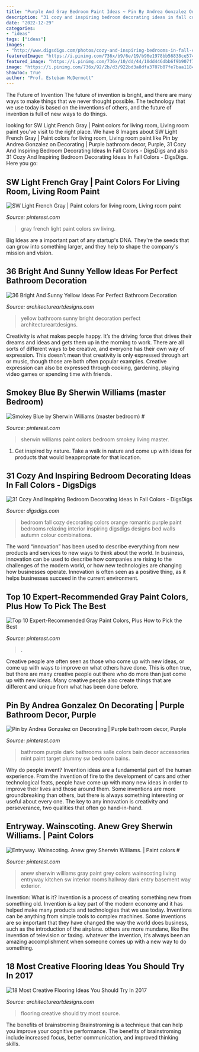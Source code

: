 ```yaml
---
title: "Purple And Gray Bedroom Paint Ideas ~ Pin By Andrea Gonzalez On Decorating"
description: "31 cozy and inspiring bedroom decorating ideas in fall colors"
date: "2022-12-29"
categories:
- "ideas"
tags: ["ideas"]
images:
- "http://www.digsdigs.com/photos/cozy-and-inspiring-bedrooms-in-fall-colors-33.jpg"
featuredImage: "https://i.pinimg.com/736x/b9/6e/19/b96e1978bb56838ce5743eb60f3a4464.jpg"
featured_image: "https://i.pinimg.com/736x/10/dd/44/10dd446dbb6f9b907f72c36b9c299b7f.jpg"
image: "https://i.pinimg.com/736x/92/2b/d3/922bd3a8dfa3707b07fe7baa1184e36d.jpg"
ShowToc: true
author: "Prof. Esteban McDermott"
---
```



The Future of Invention
The future of invention is bright, and there are many ways to make things that we never thought possible. The technology that we use today is based on the inventions of others, and the future of invention is full of new ways to do things.

	

		
looking for SW Light French Gray | Paint colors for living room, Living room paint you've visit to the right place. We have 8 Images about SW Light French Gray | Paint colors for living room, Living room paint like Pin by Andrea Gonzalez on Decorating | Purple bathroom decor, Purple, 31 Cozy And Inspiring Bedroom Decorating Ideas In Fall Colors - DigsDigs and also 31 Cozy And Inspiring Bedroom Decorating Ideas In Fall Colors - DigsDigs. Here you go:
		
    
## SW Light French Gray | Paint Colors For Living Room, Living Room Paint

<img loading=lazy src="https://i.pinimg.com/736x/07/33/1c/07331c4f8b3d7264a3c8542772d92552.jpg" onerror="this.onerror=null;this.src='https://tse2.mm.bing.net/th?id=OIP.m7PiOKGTdS7SnknPuiIT_AHaLH&amp;pid=15.1';" alt="SW Light French Gray | Paint colors for living room, Living room paint">

_Source: pinterest.com_

>gray french light paint colors sw living. 

	

Big Ideas are a important part of any startup's DNA. They're the seeds that can grow into something larger, and they help to shape the company's mission and vision.

    
## 36 Bright And Sunny Yellow Ideas For Perfect Bathroom Decoration

<img loading=lazy src="https://www.architectureartdesigns.com/wp-content/uploads/2013/04/ArchitectureArtDesigns-2610.jpg" onerror="this.onerror=null;this.src='https://tse3.mm.bing.net/th?id=OIP.5oXerYqcAjYKobJjRCqwygHaLI&amp;pid=15.1';" alt="36 Bright And Sunny Yellow Ideas For Perfect Bathroom Decoration">

_Source: architectureartdesigns.com_

>yellow bathroom sunny bright decoration perfect architectureartdesigns. 

	

Creativity is what makes people happy. It’s the driving force that drives their dreams and ideas and gets them up in the morning to work. There are all sorts of different ways to be creative, and everyone has their own way of expression. This doesn’t mean that creativity is only expressed through art or music, though those are both often popular examples. Creative expression can also be expressed through cooking, gardening, playing video games or spending time with friends.

    
## Smokey Blue By Sherwin Williams (master Bedroom) #

<img loading=lazy src="https://i.pinimg.com/736x/92/2b/d3/922bd3a8dfa3707b07fe7baa1184e36d.jpg" onerror="this.onerror=null;this.src='https://tse4.mm.bing.net/th?id=OIP.6ewV-bwl_mK3nsA8yBaDkQHaJ3&amp;pid=15.1';" alt="Smokey Blue by Sherwin Williams (master bedroom) #">

_Source: pinterest.com_

>sherwin williams paint colors bedroom smokey living master. 

	

1. Get inspired by nature. Take a walk in nature and come up with ideas for products that would beappropriate for that location.

    
## 31 Cozy And Inspiring Bedroom Decorating Ideas In Fall Colors - DigsDigs

<img loading=lazy src="http://www.digsdigs.com/photos/cozy-and-inspiring-bedrooms-in-fall-colors-33.jpg" onerror="this.onerror=null;this.src='https://tse1.mm.bing.net/th?id=OIP.OCyUfA0FBEsX5SuQjwk0MQHaE6&amp;pid=15.1';" alt="31 Cozy And Inspiring Bedroom Decorating Ideas In Fall Colors - DigsDigs">

_Source: digsdigs.com_

>bedroom fall cozy decorating colors orange romantic purple paint bedrooms relaxing interior inspiring digsdigs designs bed walls autumn colour combinations. 

	

The word “innovation” has been used to describe everything from new products and services to new ways to think about the world. In business, innovation can be used to describe how companies are rising to the challenges of the modern world, or how new technologies are changing how businesses operate. Innovation is often seen as a positive thing, as it helps businesses succeed in the current environment.

    
## Top 10 Expert-Recommended Gray Paint Colors, Plus How To Pick The Best

<img loading=lazy src="https://i.pinimg.com/736x/b9/6e/19/b96e1978bb56838ce5743eb60f3a4464.jpg" onerror="this.onerror=null;this.src='https://tse4.mm.bing.net/th?id=OIP.VPQjCne_EbeIAqOfILhd0AHaKd&amp;pid=15.1';" alt="Top 10 Expert-Recommended Gray Paint Colors, Plus How to Pick the Best">

_Source: pinterest.com_

>. 

	

Creative people are often seen as those who come up with new ideas, or come up with ways to improve on what others have done. This is often true, but there are many creative people out there who do more than just come up with new ideas. Many creative people also create things that are different and unique from what has been done before.

    
## Pin By Andrea Gonzalez On Decorating | Purple Bathroom Decor, Purple

<img loading=lazy src="https://i.pinimg.com/736x/d9/07/fc/d907fcf39530c3dd6df81c2e77cfc4a1--dark-purple-bathroom-purple-bathrooms.jpg" onerror="this.onerror=null;this.src='https://tse3.mm.bing.net/th?id=OIP.9iaDeckLftT42LtTFFu5fAHaJ3&amp;pid=15.1';" alt="Pin by Andrea Gonzalez on Decorating | Purple bathroom decor, Purple">

_Source: pinterest.com_

>bathroom purple dark bathrooms salle colors bain decor accessories mint paint target plummy sw bedroom bains. 

	

Why do people invent?
Invention ideas are a fundamental part of the human experience. From the invention of fire to the development of cars and other technological feats, people have come up with many new ideas in order to improve their lives and those around them. Some inventions are more groundbreaking than others, but there is always something interesting or useful about every one. The key to any innovation is creativity and perseverance, two qualities that often go hand-in-hand.

    
## Entryway. Wainscoting. Anew Grey Sherwin Williams. | Paint Colors #

<img loading=lazy src="https://i.pinimg.com/736x/10/dd/44/10dd446dbb6f9b907f72c36b9c299b7f.jpg" onerror="this.onerror=null;this.src='https://tse1.mm.bing.net/th?id=OIP.TaxZ5K8qjPXfamJAICkhSgHaJ3&amp;pid=15.1';" alt="Entryway. Wainscoting. Anew grey Sherwin Williams. | Paint colors #">

_Source: pinterest.com_

>anew sherwin williams gray paint grey colors wainscoting living entryway kitchen sw interior rooms hallway dark entry basement way exterior. 

	

Invention: What is it?
Invention is a process of creating something new from something old. Invention is a key part of the modern economy and it has helped make many products and technologies that we use today. Inventions can be anything from simple tools to complex machines. Some inventions are so important that they have changed the way the world does business, such as the introduction of the airplane. others are more mundane, like the invention of television or faxing. whatever the invention, it’s always been an amazing accomplishment when someone comes up with a new way to do something.

    
## 18 Most Creative Flooring Ideas You Should Try In 2017

<img loading=lazy src="https://www.architectureartdesigns.com/wp-content/uploads/2017/02/1-2.jpg" onerror="this.onerror=null;this.src='https://tse3.mm.bing.net/th?id=OIP.8HcfOBTyGKd5XtyENNzyXQHaE5&amp;pid=15.1';" alt="18 Most Creative Flooring Ideas You Should Try In 2017">

_Source: architectureartdesigns.com_

>flooring creative should try most source. 

	

The benefits of brainstroming
Brainstroming is a technique that can help you improve your cognitive performance. The benefits of brainstroming include increased focus, better communication, and improved thinking skills.

